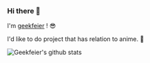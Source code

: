 ### Hi there 👋

I'm [geekfeier](https://github.com/geekFeier) ! :sunglasses:

I'd like to do project that has relation to anime. :ghost:
 
 
![Geekfeier's github stats](https://bad-apple-github-readme.vercel.app/api?show_bg=1&username=geekfeier&hide=prs&show_icons=true)
     
